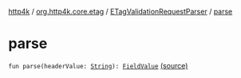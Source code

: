 [http4k](../../index.md) / [org.http4k.core.etag](../index.md) / [ETagValidationRequestParser](index.md) / [parse](./parse.md)

# parse

`fun parse(headerValue: `[`String`](https://kotlinlang.org/api/latest/jvm/stdlib/kotlin/-string/index.html)`): `[`FieldValue`](../-field-value/index.md) [(source)](https://github.com/http4k/http4k/blob/master/http4k-core/src/main/kotlin/org/http4k/core/etag/ETagValidationRequestParser.kt#L27)